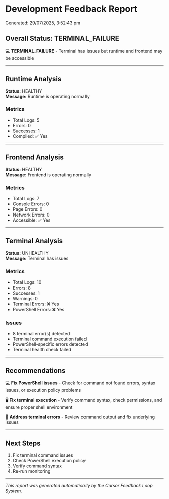 # Development Feedback Report
Generated: 29/07/2025, 3:52:43 pm

## Overall Status: TERMINAL_FAILURE

💻 **TERMINAL_FAILURE** - Terminal has issues but runtime and frontend may be accessible

---

## Runtime Analysis

**Status:** HEALTHY  
**Message:** Runtime is operating normally

### Metrics
- Total Logs: 5
- Errors: 0
- Successes: 1
- Compiled: ✅ Yes



---

## Frontend Analysis

**Status:** HEALTHY  
**Message:** Frontend is operating normally

### Metrics
- Total Logs: 7
- Console Errors: 0
- Page Errors: 0
- Network Errors: 0
- Accessible: ✅ Yes



---

## Terminal Analysis

**Status:** UNHEALTHY  
**Message:** Terminal has issues

### Metrics
- Total Logs: 10
- Errors: 8
- Successes: 1
- Warnings: 0
- Terminal Errors: ❌ Yes
- PowerShell Errors: ❌ Yes

### Issues
- 8 terminal error(s) detected
- Terminal command execution failed
- PowerShell-specific errors detected
- Terminal health check failed

---

## Recommendations

💻 **Fix PowerShell issues** - Check for command not found errors, syntax issues, or execution policy problems

🖥️ **Fix terminal execution** - Verify command syntax, check permissions, and ensure proper shell environment

🐛 **Address terminal errors** - Review command output and fix underlying issues

---

## Next Steps

1. Fix terminal command issues
2. Check PowerShell execution policy
3. Verify command syntax
4. Re-run monitoring

---

*This report was generated automatically by the Cursor Feedback Loop System.*
